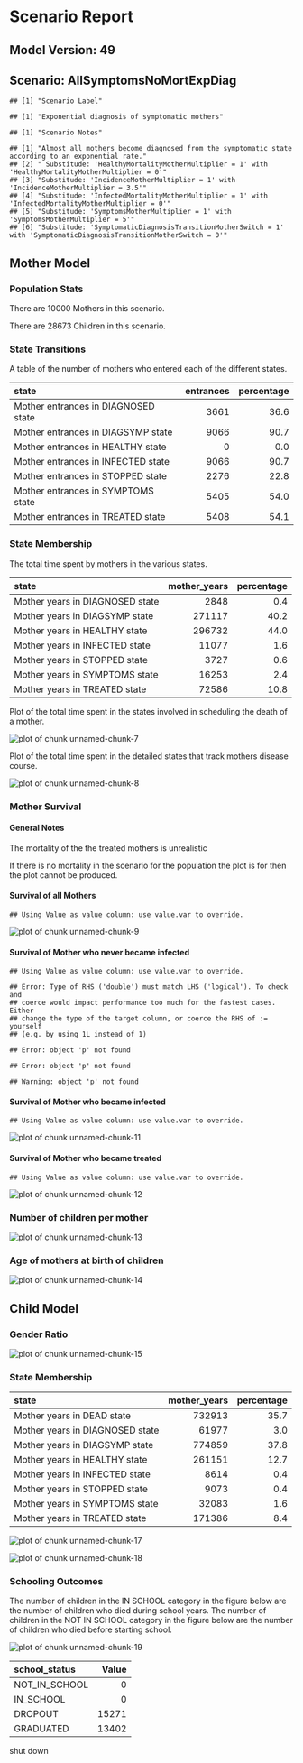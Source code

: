 # Scenario Report




## Model Version: 49
## Scenario: AllSymptomsNoMortExpDiag

```
## [1] "Scenario Label"
```

```
## [1] "Exponential diagnosis of symptomatic mothers"
```

```
## [1] "Scenario Notes"
```

```
## [1] "Almost all mothers become diagnosed from the symptomatic state according to an exponential rate."                  
## [2] " Substitude: 'HealthyMortalityMotherMultiplier = 1' with 'HealthyMortalityMotherMultiplier = 0'"                   
## [3] "Substitude: 'IncidenceMotherMultiplier = 1' with 'IncidenceMotherMultiplier = 3.5'"                                
## [4] "Substitude: 'InfectedMortalityMotherMultiplier = 1' with 'InfectedMortalityMotherMultiplier = 0'"                  
## [5] "Substitude: 'SymptomsMotherMultiplier = 1' with 'SymptomsMotherMultiplier = 5'"                                    
## [6] "Substitude: 'SymptomaticDiagnosisTransitionMotherSwitch = 1' with 'SymptomaticDiagnosisTransitionMotherSwitch = 0'"
```

## Mother Model

### Population Stats


There are 10000 Mothers in this scenario.

There are 28673 Children in this scenario.

### State Transitions

A table of the number of mothers who entered each of the different states.


|state                               | entrances| percentage|
|:-----------------------------------|---------:|----------:|
|Mother entrances in DIAGNOSED state |      3661|       36.6|
|Mother entrances in DIAGSYMP state  |      9066|       90.7|
|Mother entrances in HEALTHY state   |         0|        0.0|
|Mother entrances in INFECTED state  |      9066|       90.7|
|Mother entrances in STOPPED state   |      2276|       22.8|
|Mother entrances in SYMPTOMS state  |      5405|       54.0|
|Mother entrances in TREATED state   |      5408|       54.1|

### State Membership

The total time spent by mothers in the various states.


|state                           | mother_years| percentage|
|:-------------------------------|------------:|----------:|
|Mother years in DIAGNOSED state |         2848|        0.4|
|Mother years in DIAGSYMP state  |       271117|       40.2|
|Mother years in HEALTHY state   |       296732|       44.0|
|Mother years in INFECTED state  |        11077|        1.6|
|Mother years in STOPPED state   |         3727|        0.6|
|Mother years in SYMPTOMS state  |        16253|        2.4|
|Mother years in TREATED state   |        72586|       10.8|

Plot of the total time spent in the states involved in scheduling the death of a mother.

![plot of chunk unnamed-chunk-7](figure/AllSymptomsNoMortExpDiag/unnamed-chunk-7.png) 

Plot of the total time spent in the detailed states that track mothers disease course.

![plot of chunk unnamed-chunk-8](figure/AllSymptomsNoMortExpDiag/unnamed-chunk-8.png) 

### Mother Survival

#### General Notes

The mortality of the the treated mothers is unrealistic

If there is no mortality in the scenario for the population the plot is for then the plot cannot be produced.

#### Survival of all Mothers


```
## Using Value as value column: use value.var to override.
```

![plot of chunk unnamed-chunk-9](figure/AllSymptomsNoMortExpDiag/unnamed-chunk-9.png) 

#### Survival of Mother who never became infected


```
## Using Value as value column: use value.var to override.
```

```
## Error: Type of RHS ('double') must match LHS ('logical'). To check and
## coerce would impact performance too much for the fastest cases. Either
## change the type of the target column, or coerce the RHS of := yourself
## (e.g. by using 1L instead of 1)
```

```
## Error: object 'p' not found
```

```
## Error: object 'p' not found
```

```
## Warning: object 'p' not found
```

#### Survival of Mother who became infected


```
## Using Value as value column: use value.var to override.
```

![plot of chunk unnamed-chunk-11](figure/AllSymptomsNoMortExpDiag/unnamed-chunk-11.png) 

#### Survival of Mother who became treated


```
## Using Value as value column: use value.var to override.
```

![plot of chunk unnamed-chunk-12](figure/AllSymptomsNoMortExpDiag/unnamed-chunk-12.png) 

### Number of children per mother

![plot of chunk unnamed-chunk-13](figure/AllSymptomsNoMortExpDiag/unnamed-chunk-13.png) 

### Age of mothers at birth of children

![plot of chunk unnamed-chunk-14](figure/AllSymptomsNoMortExpDiag/unnamed-chunk-14.png) 

## Child Model

### Gender Ratio

![plot of chunk unnamed-chunk-15](figure/AllSymptomsNoMortExpDiag/unnamed-chunk-15.png) 

### State Membership


|state                           | mother_years| percentage|
|:-------------------------------|------------:|----------:|
|Mother years in DEAD state      |       732913|       35.7|
|Mother years in DIAGNOSED state |        61977|        3.0|
|Mother years in DIAGSYMP state  |       774859|       37.8|
|Mother years in HEALTHY state   |       261151|       12.7|
|Mother years in INFECTED state  |         8614|        0.4|
|Mother years in STOPPED state   |         9073|        0.4|
|Mother years in SYMPTOMS state  |        32083|        1.6|
|Mother years in TREATED state   |       171386|        8.4|

![plot of chunk unnamed-chunk-17](figure/AllSymptomsNoMortExpDiag/unnamed-chunk-17.png) 

![plot of chunk unnamed-chunk-18](figure/AllSymptomsNoMortExpDiag/unnamed-chunk-18.png) 

### Schooling Outcomes

The number of children in the IN SCHOOL category in the figure below are the number of children who died during school years. The number of children in the NOT IN SCHOOL category in the figure below are the number of children who died before starting school. 

![plot of chunk unnamed-chunk-19](figure/AllSymptomsNoMortExpDiag/unnamed-chunk-19.png) 


|school_status | Value|
|:-------------|-----:|
|NOT_IN_SCHOOL |     0|
|IN_SCHOOL     |     0|
|DROPOUT       | 15271|
|GRADUATED     | 13402|

shut down



